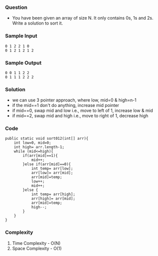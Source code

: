 ### Question
- You have been given an array of size N. It only contains 0s, 1s and 2s. Write a solution to sort it.

### Sample Input
    0 1 2 2 1 0
    0 1 2 1 2 1 2

### Sample Output
    0 0 1 1 2 2
    0 1 1 1 2 2 2

### Solution
- we can use 3 pointer approach, where low, mid=0 & high=n-1
- if the mid==1 don't do anything, increase mid pointer
- if mid==0, swap mid and low i.e., move to left of 1, increase low & mid
- if mid==2, swap mid and high i.e., move to right of 1, decrease high

### Code
    public static void sort012(int[] arr){
        int low=0, mid=0;
        int high= arr.length-1;
        while (mid<=high){
            if(arr[mid]==1){
                mid++;
            }else if(arr[mid]==0){
                int temp= arr[low];
                arr[low]= arr[mid];
                arr[mid]=temp;
                low++;
                mid++;
            }else {
                int temp= arr[high];
                arr[high]= arr[mid];
                arr[mid]=temp;
                high--;
            }
        }
    }


### Complexity
1. Time Complexity - O(N)
2. Space Complexity - O(1)